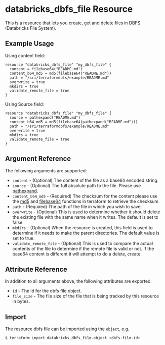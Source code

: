 # databricks_dbfs_file Resource

This is a resource that lets you create, get and delete files in DBFS (Databricks File System).

## Example Usage

Using content field:

```hcl
resource "databricks_dbfs_file" "my_dbfs_file" {
  content = filebase64("README.md")
  content_b64_md5 = md5(filebase64("README.md"))
  path = "/sri/terraformdbfs/example/README.md"
  overwrite = true
  mkdirs = true
  validate_remote_file = true
}
```

Using Source field:

```hcl
resource "databricks_dbfs_file" "my_dbfs_file" {
  source = pathexpand("README.md")
  content_b64_md5 = md5(filebase64(pathexpand("README.md")))
  path = "/sri/terraformdbfs/example/README.md"
  overwrite = true
  mkdirs = true
  validate_remote_file = true
}
```

    
## Argument Reference

The following arguments are supported:

* `content` - (Optional) The content of the file as a base64 encoded string.
* `source` - (Optional) The full absolute path to the file. Please use [pathexpand](https://www.terraform.io/docs/configuration/functions/pathexpand.html).
* `content_b64_md5` - (Required) The checksum for the content please use the [md5](https://www.terraform.io/docs/configuration/functions/md5.html) and [filebase64](https://www.terraform.io/docs/configuration/functions/filebase64.html) functions in terraform to retrieve the checksum.
* `path` - (Required) The path of the file in which you wish to save.
* `overwrite` - (Optional) This is used to determine whether it should delete the existing file with the same name when it writes. The default is set to false.
* `mkdirs` - (Optional) When the resource is created, this field is used to determine if it needs to make the parent directories. The default value is set to true.
* `validate_remote_file` - (Optional) This is used to compare the actual contents of the file to determine if the remote file is valid or not. If the base64 content is different 
it will attempt to do a delete, create.


## Attribute Reference

In addition to all arguments above, the following attributes are exported:

* `id` - The id for the dbfs file object.
* `file_size` - The file size of the file that is being tracked by this resource in bytes.


## Import

The resource dbfs file can be imported using the `object`, e.g.

```bash
$ terraform import databricks_dbfs_file.object <dbfs-file-id>
```
